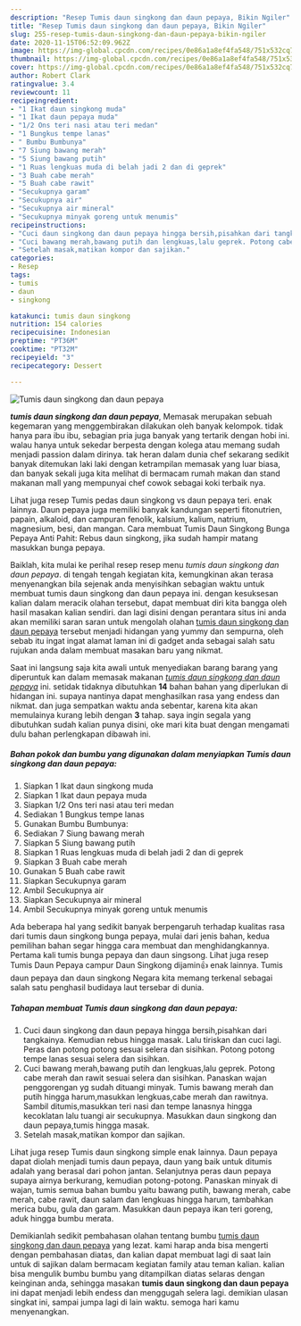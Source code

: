 ```yaml
---
description: "Resep Tumis daun singkong dan daun pepaya, Bikin Ngiler"
title: "Resep Tumis daun singkong dan daun pepaya, Bikin Ngiler"
slug: 255-resep-tumis-daun-singkong-dan-daun-pepaya-bikin-ngiler
date: 2020-11-15T06:52:09.962Z
image: https://img-global.cpcdn.com/recipes/0e86a1a8ef4fa548/751x532cq70/tumis-daun-singkong-dan-daun-pepaya-foto-resep-utama.jpg
thumbnail: https://img-global.cpcdn.com/recipes/0e86a1a8ef4fa548/751x532cq70/tumis-daun-singkong-dan-daun-pepaya-foto-resep-utama.jpg
cover: https://img-global.cpcdn.com/recipes/0e86a1a8ef4fa548/751x532cq70/tumis-daun-singkong-dan-daun-pepaya-foto-resep-utama.jpg
author: Robert Clark
ratingvalue: 3.4
reviewcount: 11
recipeingredient:
- "1 Ikat daun singkong muda"
- "1 Ikat daun pepaya muda"
- "1/2 Ons teri nasi atau teri medan"
- "1 Bungkus tempe lanas"
- " Bumbu Bumbunya"
- "7 Siung bawang merah"
- "5 Siung bawang putih"
- "1 Ruas lengkuas muda di belah jadi 2 dan di geprek"
- "3 Buah cabe merah"
- "5 Buah cabe rawit"
- "Secukupnya garam"
- "Secukupnya air"
- "Secukupnya air mineral"
- "Secukupnya minyak goreng untuk menumis"
recipeinstructions:
- "Cuci daun singkong dan daun pepaya hingga bersih,pisahkan dari tangkainya. Kemudian rebus hingga masak. Lalu tiriskan dan cuci lagi. Peras dan potong potong sesuai selera dan sisihkan. Potong potong tempe lanas sesuai selera dan sisihkan."
- "Cuci bawang merah,bawang putih dan lengkuas,lalu geprek. Potong cabe merah dan rawit sesuai selera dan sisihkan. Panaskan wajan penggorengan yg sudah dituangi minyak. Tumis bawang merah dan putih hingga harum,masukkan lengkuas,cabe merah dan rawitnya. Sambil ditumis,masukkan teri nasi dan tempe lanasnya hingga kecoklatan lalu tuangi air secukupnya. Masukkan daun singkong dan daun pepaya,tumis hingga masak."
- "Setelah masak,matikan kompor dan sajikan."
categories:
- Resep
tags:
- tumis
- daun
- singkong

katakunci: tumis daun singkong 
nutrition: 154 calories
recipecuisine: Indonesian
preptime: "PT36M"
cooktime: "PT32M"
recipeyield: "3"
recipecategory: Dessert

---
```



![Tumis daun singkong dan daun pepaya](https://img-global.cpcdn.com/recipes/0e86a1a8ef4fa548/751x532cq70/tumis-daun-singkong-dan-daun-pepaya-foto-resep-utama.jpg)

<b><i>tumis daun singkong dan daun pepaya</i></b>, Memasak merupakan sebuah kegemaran yang menggembirakan dilakukan oleh banyak kelompok. tidak hanya para ibu ibu, sebagian pria juga banyak yang tertarik dengan hobi ini. walau hanya untuk sekedar berpesta dengan kolega atau memang sudah menjadi passion dalam dirinya. tak heran dalam dunia chef sekarang sedikit banyak ditemukan laki laki dengan ketrampilan memasak yang luar biasa, dan banyak sekali juga kita melihat di bermacam rumah makan dan stand makanan mall yang mempunyai chef cowok sebagai koki terbaik nya.

Lihat juga resep Tumis pedas daun singkong vs daun pepaya teri. enak lainnya. Daun pepaya juga memiliki banyak kandungan seperti fitonutrien, papain, alkaloid, dan campuran fenolik, kalsium, kalium, natrium, magnesium, besi, dan mangan. Cara membuat Tumis Daun Singkong Bunga Pepaya Anti Pahit: Rebus daun singkong, jika sudah hampir matang masukkan bunga pepaya.

Baiklah, kita mulai ke perihal resep resep menu <i>tumis daun singkong dan daun pepaya</i>. di tengah tengah kegiatan kita, kemungkinan akan terasa menyenangkan bila sejenak anda menyisihkan sebagian waktu untuk membuat tumis daun singkong dan daun pepaya ini. dengan kesuksesan kalian dalam meracik olahan tersebut, dapat membuat diri kita bangga oleh hasil masakan kalian sendiri. dan lagi disini dengan perantara situs ini anda akan memiliki saran saran untuk mengolah olahan <u>tumis daun singkong dan daun pepaya</u> tersebut menjadi hidangan yang yummy dan sempurna, oleh sebab itu ingat ingat alamat laman ini di gadget anda sebagai salah satu rujukan anda dalam membuat masakan baru yang nikmat.


Saat ini langsung saja kita awali untuk menyediakan barang barang yang diperuntuk kan dalam memasak makanan <u><i>tumis daun singkong dan daun pepaya</i></u> ini. setidak tidaknya dibutuhkan <b>14</b> bahan bahan yang diperlukan di hidangan ini. supaya nantinya dapat menghasilkan rasa yang endess dan nikmat. dan juga sempatkan waktu anda sebentar, karena kita akan memulainya kurang lebih dengan <b>3</b> tahap. saya ingin segala yang dibutuhkan sudah kalian punya disini, oke mari kita buat dengan mengamati dulu bahan perlengkapan dibawah ini.

<!--inarticleads1-->

##### Bahan pokok dan bumbu yang digunakan dalam menyiapkan Tumis daun singkong dan daun pepaya:

1. Siapkan 1 Ikat daun singkong muda
1. Siapkan 1 Ikat daun pepaya muda
1. Siapkan 1/2 Ons teri nasi atau teri medan
1. Sediakan 1 Bungkus tempe lanas
1. Gunakan  Bumbu Bumbunya:
1. Sediakan 7 Siung bawang merah
1. Siapkan 5 Siung bawang putih
1. Siapkan 1 Ruas lengkuas muda di belah jadi 2 dan di geprek
1. Siapkan 3 Buah cabe merah
1. Gunakan 5 Buah cabe rawit
1. Siapkan Secukupnya garam
1. Ambil Secukupnya air
1. Siapkan Secukupnya air mineral
1. Ambil Secukupnya minyak goreng untuk menumis


Ada beberapa hal yang sedikit banyak berpengaruh terhadap kualitas rasa dari tumis daun singkong bunga pepaya, mulai dari jenis bahan, kedua pemilihan bahan segar hingga cara membuat dan menghidangkannya. Pertama kali tumis bunga pepaya dan daun singsong. Lihat juga resep Tumis Daun Pepaya campur Daun Singkong dijamin👍 enak lainnya. Tumis daun pepaya dan daun singkong Negara kita memang terkenal sebagai salah satu penghasil budidaya laut tersebar di dunia. 

<!--inarticleads2-->

##### Tahapan membuat Tumis daun singkong dan daun pepaya:

1. Cuci daun singkong dan daun pepaya hingga bersih,pisahkan dari tangkainya. Kemudian rebus hingga masak. Lalu tiriskan dan cuci lagi. Peras dan potong potong sesuai selera dan sisihkan. Potong potong tempe lanas sesuai selera dan sisihkan.
1. Cuci bawang merah,bawang putih dan lengkuas,lalu geprek. Potong cabe merah dan rawit sesuai selera dan sisihkan. Panaskan wajan penggorengan yg sudah dituangi minyak. Tumis bawang merah dan putih hingga harum,masukkan lengkuas,cabe merah dan rawitnya. Sambil ditumis,masukkan teri nasi dan tempe lanasnya hingga kecoklatan lalu tuangi air secukupnya. Masukkan daun singkong dan daun pepaya,tumis hingga masak.
1. Setelah masak,matikan kompor dan sajikan.


Lihat juga resep Tumis daun singkong simple enak lainnya. Daun pepaya dapat diolah menjadi tumis daun pepaya, daun yang baik untuk ditumis adalah yang berasal dari pohon jantan. Selanjutnya peras daun pepaya supaya airnya berkurang, kemudian potong-potong. Panaskan minyak di wajan, tumis semua bahan bumbu yaitu bawang putih, bawang merah, cabe merah, cabe rawit, daun salam dan lengkuas hingga harum, tambahkan merica bubu, gula dan garam. Masukkan daun pepaya ikan teri goreng, aduk hingga bumbu merata. 

Demikianlah sedikit pembahasan olahan tentang bumbu <u>tumis daun singkong dan daun pepaya</u> yang lezat. kami harap anda bisa mengerti dengan pembahasan diatas, dan kalian dapat membuat lagi di saat lain untuk di sajikan dalam bermacam kegiatan family atau teman kalian. kalian bisa mengulik bumbu bumbu yang ditampilkan diatas selaras dengan keinginan anda, sehingga masakan <b>tumis daun singkong dan daun pepaya</b> ini dapat menjadi lebih endess dan menggugah selera lagi. demikian ulasan singkat ini, sampai jumpa lagi di lain waktu. semoga hari kamu menyenangkan.

